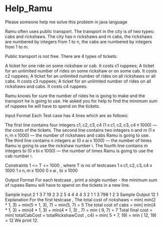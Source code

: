 # Help_Ramu
Please someone help me solve this problem in java language


Ramu often uses public transport. The transport in the city is of two types: cabs and rickshaws. The city has n rickshaws and m cabs, the rickshaws are numbered by integers from 1 to n, the cabs are numbered by integers from 1 to m.

Public transport is not free. There are 4 types of tickets:

A ticket for one ride on some rickshaw or cab. It costs c1 ruppees;
A ticket for an unlimited number of rides on some rickshaw or on some cab. It costs c2 ruppees;
A ticket for an unlimited number of rides on all rickshaws or all cabs. It costs c3 ruppees;
A ticket for an unlimited number of rides on all rickshaws and cabs. It costs c4 ruppees.

Ramu knows for sure the number of rides he is going to make and the transport he is going to use. He asked you for help to find the minimum sum of ruppees he will have to spend on the tickets.

Input Format
Each Test case has 4 lines which are as follows:

The first line contains four integers c1, c2, c3, c4 (1 ≤ c1, c2, c3, c4 ≤ 1000) — the costs of the tickets.
The second line contains two integers n and m (1 ≤ n, m ≤ 1000) — the number of rickshaws and cabs Ramu is going to use.
The third line contains n integers ai (0 ≤ ai ≤ 1000) — the number of times Ramu is going to use the rickshaw number i.
The fourth line contains m integers bi (0 ≤ bi ≤ 1000) — the number of times Ramu is going to use the cab number i.

Constraints
1 <= T <= 1000 , where T is no of testcases
1 ≤ c1, c2, c3, c4 ≤ 1000
1 ≤ n, m ≤ 1000
0 ≤ ai , bi ≤ 1000

Output Format
For each testcase , print a single number - the minimum sum of rupees Ramu will have to spend on the tickets in a new line.

Sample Input
2
1 3 7 19
2 3
2 5
4 4 4
4 3 2 1
1 3
798
1 2 3
Sample Output
12
1
Explanation
For the first testcase ,
The total cost of rickshaws = min( min(2 * 1, 3) + min(5 * 1, 3), 7) = min(5, 7) = 5
The total cost of cabs = min( min(4 * 1, 3) + min(4 * 1, 3) + min(4 * 1, 3) , 7) = min ( 9, 7) = 7
Total final cost = min( totalCabCost + totalRickshawCost , c4) = min( 5 + 7, 19) = min ( 12, 19) = 12
We print 12.
